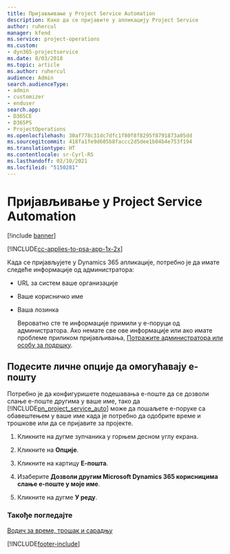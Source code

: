 ```yaml
---
title: Пријављивање у Project Service Automation
description: Како да се пријавите у апликацију Project Service
author: ruhercul
manager: kfend
ms.service: project-operations
ms.custom:
- dyn365-projectservice
ms.date: 8/03/2018
ms.topic: article
ms.author: ruhercul
audience: Admin
search.audienceType:
- admin
- customizer
- enduser
search.app:
- D365CE
- D365PS
- ProjectOperations
ms.openlocfilehash: 30af778c31dc7dfc1f80f8f8295f8791873a05dd
ms.sourcegitcommit: 418fa1fe9d605b8faccc2d5dee1b04b4e753f194
ms.translationtype: HT
ms.contentlocale: sr-Cyrl-RS
ms.lasthandoff: 02/10/2021
ms.locfileid: "5150281"
---
```

# <a name="sign-in-to-project-service-automation"></a>Пријављивање у Project Service Automation

[!include [banner](../includes/psa-now-project-operations.md)]

[!INCLUDE[cc-applies-to-psa-app-1x-2x](../includes/cc-applies-to-psa-app-1x-2x.md)]

Када се пријављујете у Dynamics 365 апликације, потребно је да имате следеће информације од администратора:  
  
- URL за систем ваше организације  
  
- Ваше корисничко име  
  
- Ваша лозинка  
  
  Вероватно сте те информације примили у е-поруци од администратора. Ако немате све ове информације или ако имате проблеме приликом пријављивања, [Потражите администратора или особу за подршку](https://docs.microsoft.com/dynamics365/customerengagement/on-premises/basics/find-administrator-support).  
  
## <a name="set-your-personal-options-to-allow-email"></a>Подесите личне опције да омогућавају е-пошту  
 Потребно је да конфигуришете подешавања е-поште да се дозволи слање е-поште другима у ваше име, тако да [!INCLUDE[pn_project_service_auto](../includes/pn-project-service-auto.md)] може да пошаљете е-поруке са обавештењем у ваше име када је потребно да одобрите време и трошкове или да се пријавите за пројекте.  
  
1.  Кликните на дугме зупчаника у горњем десном углу екрана.  
  
2.  Кликните на **Опције**.  
  
3.  Кликните на картицу **Е-пошта**.  
  
4.  Изаберите **Дозволи другим Microsoft Dynamics 365 корисницима слање е-поште у моје име**.  
  
5.  Кликните на дугме **У реду**.  
  
### <a name="see-also"></a>Такође погледајте  
 [Водич за време, трошак и сарадњу](../psa/time-expense-collaboration-guide.md)


[!INCLUDE[footer-include](../includes/footer-banner.md)]